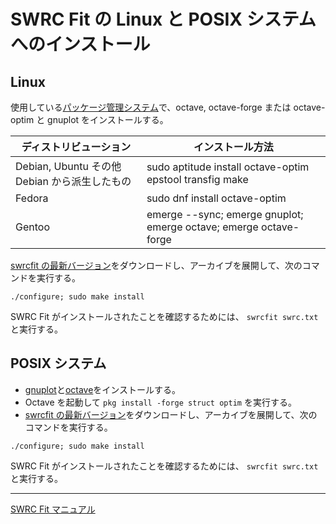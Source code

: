 # SWRC Fit の Linux と POSIX システムへのインストール

## Linux
使用している[パッケージ管理システム](http://ja.wikipedia.org/wiki/%E3%83%91%E3%83%83%E3%82%B1%E3%83%BC%E3%82%B8%E7%AE%A1%E7%90%86%E3%82%B7%E3%82%B9%E3%83%86%E3%83%A0)で、octave, octave-forge または octave-optim と gnuplot をインストールする。

|ディストリビューション |インストール方法|
|-------------|-------|
|Debian, Ubuntu その他 Debian から派生したもの| sudo aptitude install octave-optim epstool transfig make|
|Fedora       | sudo dnf install octave-optim|
|Gentoo       | emerge --sync; emerge gnuplot; emerge octave; emerge octave-forge|

[swrcfit の最新バージョン](https://github.com/sekika/swrcfit/releases)をダウンロードし、アーカイブを展開して、次のコマンドを実行する。
```
./configure; sudo make install
```

SWRC Fit がインストールされたことを確認するためには、 `swrcfit swrc.txt` と実行する。

## POSIX システム
- [gnuplot](http://www.gnuplot.info/)と[octave](https://www.gnu.org/software/octave/)をインストールする。
- Octave を起動して `pkg install -forge struct optim` を実行する。
- [swrcfit の最新バージョン](https://github.com/sekika/swrcfit/releases)をダウンロードし、アーカイブを展開して、次のコマンドを実行する。
```
./configure; sudo make install
```

SWRC Fit がインストールされたことを確認するためには、 `swrcfit swrc.txt` と実行する。

----
[SWRC Fit マニュアル](README.md)

